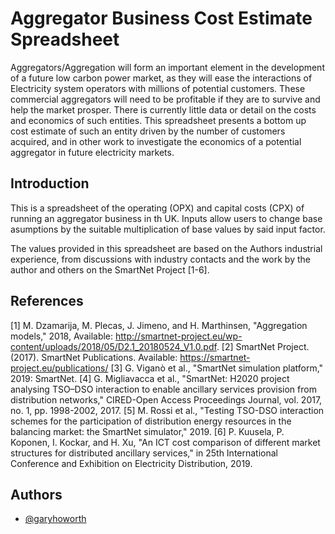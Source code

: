 # Aggregator Business Cost Estimate Spreadsheet

Aggregators/Aggregation will form an important element in the development of a future low carbon power market, as they will ease the interactions of Electricity system operators with millions of potential customers. These commercial aggregators will need to be profitable if they are to survive and help the market prosper.  There is currently little data or detail on the costs and economics of such entities.  This spreadsheet presents
 a bottom up cost estimate of such an entity driven by the number of customers acquired, and in other work to investigate the economics of a potential aggregator in future electricity markets.
## Introduction
This is a spreadsheet of the operating (OPX) and capital costs (CPX) of running an 
aggregator business in th UK. Inputs allow users to change base asumptions by the suitable multiplication of base values by said input factor.

The values provided in this spreadsheet are based on the Authors industrial experience, from
 discussions with industry contacts and the work by the author and others on the SmartNet Project [1-6].




## References
[1]	M. Dzamarija, M. Plecas, J. Jimeno, and H. Marthinsen, "Aggregation models," 2018, Available: http://smartnet-project.eu/wp-content/uploads/2018/05/D2.1_20180524_V1.0.pdf.
[2]	SmartNet Project. (2017). SmartNet Publications. Available: https://smartnet-project.eu/publications/
[3]	G. Viganò et al., "SmartNet simulation platform," 2019: SmartNet.
[4]	G. Migliavacca et al., "SmartNet: H2020 project analysing TSO–DSO interaction to enable ancillary services provision from distribution networks," CIRED-Open Access Proceedings Journal, vol. 2017, no. 1, pp. 1998-2002, 2017.
[5]	M. Rossi et al., "Testing TSO-DSO interaction schemes for the participation of distribution energy resources in the balancing market: the SmartNet simulator," 2019.
[6]	P. Kuusela, P. Koponen, I. Kockar, and H. Xu, "An ICT cost comparison of different market structures for distributed ancillary services," in 25th International Conference and Exhibition on Electricity Distribution, 2019.


## Authors

- [@garyhoworth](https://www.https://github.com/Ghoworth)

